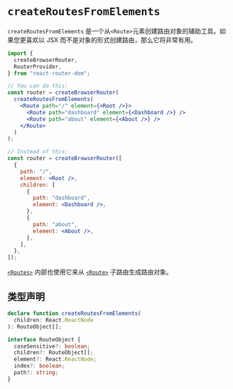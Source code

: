 # `createRoutesFromElements`

`createRoutesFromElements` 是一个从`<Route>`元素创建路由对象的辅助工具。如果您更喜欢以 JSX 而不是对象的形式创建路由，那么它将非常有用。

```jsx
import {
  createBrowserRouter,
  RouterProvider,
} from "react-router-dom";

// You can do this:
const router = createBrowserRouter(
  createRoutesFromElements(
    <Route path="/" element={<Root />}>
      <Route path="dashboard" element={<Dashboard />} />
      <Route path="about" element={<About />} />
    </Route>
  )
);

// Instead of this:
const router = createBrowserRouter([
  {
    path: "/",
    element: <Root />,
    children: [
      {
        path: "dashboard",
        element: <Dashboard />,
      },
      {
        path: "about",
        element: <About />,
      },
    ],
  },
]);
```

[`<Routes>`](../components/routes) 内部也使用它来从 [`<Route>`](../components/route) 子路由生成路由对象。

## 类型声明

```ts
declare function createRoutesFromElements(
  children: React.ReactNode
): RouteObject[];

interface RouteObject {
  caseSensitive?: boolean;
  children?: RouteObject[];
  element?: React.ReactNode;
  index?: boolean;
  path?: string;
}
```